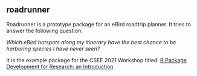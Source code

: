 ## roadrunner

Roadrunner is a prototype package for an eBird roadtrip planner. It tries to answer the following question: 

_Which eBird hotspots along my itinerary have the best chance to be harboring species I have never seen?_

It is the example package for the CSEE 2021 Workshop titled: [R Package Development for Research: an Introduction](https://github.com/VLucet/R_pkg_dev_for_research_CSEE_2021)
